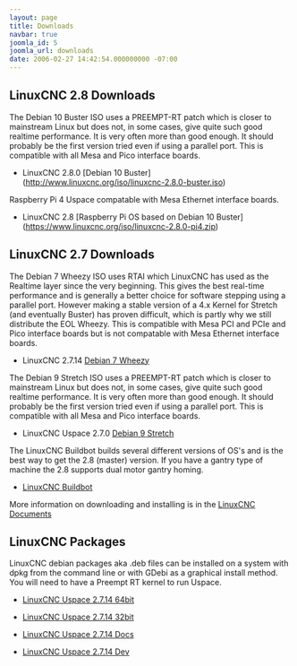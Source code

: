 ```yaml
---
layout: page
title: Downloads
navbar: true
joomla_id: 5
joomla_url: downloads
date: 2006-02-27 14:42:54.000000000 -07:00
---
```


## LinuxCNC 2.8 Downloads

The Debian 10 Buster ISO uses a PREEMPT-RT patch which is closer to mainstream
Linux but does not, in some cases, give quite such good realtime performance.
It is very often more than good enough. It should probably be the first version
tried even if using a parallel port. This is compatible with all Mesa and Pico
interface boards.

* LinuxCNC 2.8.0 [Debian 10 Buster] (http://www.linuxcnc.org/iso/linuxcnc-2.8.0-buster.iso)

Raspberry Pi 4 Uspace compatable with Mesa Ethernet interface boards.

* LinuxCNC 2.8 [Raspberry Pi OS based on Debian 10 Buster] (https://www.linuxcnc.org/iso/linuxcnc-2.8.0-pi4.zip)


## LinuxCNC 2.7 Downloads

The Debian 7 Wheezy ISO uses RTAI which LinuxCNC has used as the Realtime layer
since the very beginning. This gives the best real-time performance and is
generally a better choice for software stepping using a parallel port. However
making a stable version of a 4.x Kernel for Stretch (and eventually Buster) has
proven difficult, which is partly why we still distribute the EOL Wheezy. This
is compatible with Mesa PCI and PCIe and Pico interface boards but is not
compatable with Mesa Ethernet interface boards.

* LinuxCNC 2.7.14 [Debian 7 Wheezy](http://www.linuxcnc.org/iso/linuxcnc-2.7.14-wheezy.iso)

The Debian 9 Stretch ISO uses a PREEMPT-RT patch which is closer to mainstream
Linux but does not, in some cases, give quite such good realtime performance.
It is very often more than good enough. It should probably be the first version
tried even if using a parallel port. This is compatible with all Mesa and Pico
interface boards.

* LinuxCNC Uspace 2.7.0 [Debian 9 Stretch](http://www.linuxcnc.org/testing-stretch-rtpreempt/)

The LinuxCNC Buildbot builds several different versions of OS's and is the best
way to get the 2.8 (master) version. If you have a gantry type of machine the
2.8 supports dual motor gantry homing.

* [LinuxCNC Buildbot](http://buildbot.linuxcnc.org/)

More information on downloading and installing is in the
[LinuxCNC Documents](http://linuxcnc.org/docs/2.7/html/getting-started/getting-linuxcnc.html)


## LinuxCNC Packages

LinuxCNC debian packages aka .deb files can be installed on a system with dpkg
from the command line or with GDebi as a graphical install method. You will need
to have a Preempt RT kernel to run Uspace.

* [LinuxCNC Uspace 2.7.14 64bit](http://linuxcnc.org/dists/stretch/2.7-uspace/binary-amd64/linuxcnc-uspace_2.7.14_amd64.deb)

* [LinuxCNC Uspace 2.7.14 32bit](http://linuxcnc.org/dists/stretch/2.7-uspace/binary-i386/linuxcnc-uspace_2.7.14_i386.deb)

* [LinuxCNC Uspace 2.7.14 Docs](http://linuxcnc.org/dists/stretch/2.7-uspace/binary-amd64/linuxcnc-doc-en_2.7.14_all.deb)

* [LinuxCNC Uspace 2.7.14  Dev](http://linuxcnc.org/dists/stretch/2.7-uspace/binary-amd64/linuxcnc-uspace-dev_2.7.14_amd64.deb)
